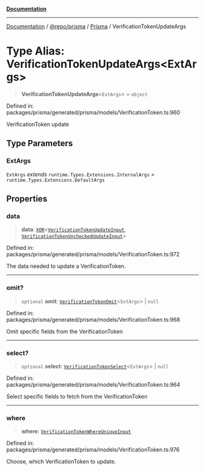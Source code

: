 [**Documentation**](../../../../../README.md)

***

[Documentation](../../../../../README.md) / [@repo/prisma](../../../README.md) / [Prisma](../README.md) / VerificationTokenUpdateArgs

# Type Alias: VerificationTokenUpdateArgs\<ExtArgs\>

> **VerificationTokenUpdateArgs**\<`ExtArgs`\> = `object`

Defined in: packages/prisma/generated/prisma/models/VerificationToken.ts:960

VerificationToken update

## Type Parameters

### ExtArgs

`ExtArgs` *extends* `runtime.Types.Extensions.InternalArgs` = `runtime.Types.Extensions.DefaultArgs`

## Properties

### data

> **data**: [`XOR`](XOR.md)\<[`VerificationTokenUpdateInput`](VerificationTokenUpdateInput.md), [`VerificationTokenUncheckedUpdateInput`](VerificationTokenUncheckedUpdateInput.md)\>

Defined in: packages/prisma/generated/prisma/models/VerificationToken.ts:972

The data needed to update a VerificationToken.

***

### omit?

> `optional` **omit**: [`VerificationTokenOmit`](VerificationTokenOmit.md)\<`ExtArgs`\> \| `null`

Defined in: packages/prisma/generated/prisma/models/VerificationToken.ts:968

Omit specific fields from the VerificationToken

***

### select?

> `optional` **select**: [`VerificationTokenSelect`](VerificationTokenSelect.md)\<`ExtArgs`\> \| `null`

Defined in: packages/prisma/generated/prisma/models/VerificationToken.ts:964

Select specific fields to fetch from the VerificationToken

***

### where

> **where**: [`VerificationTokenWhereUniqueInput`](VerificationTokenWhereUniqueInput.md)

Defined in: packages/prisma/generated/prisma/models/VerificationToken.ts:976

Choose, which VerificationToken to update.
